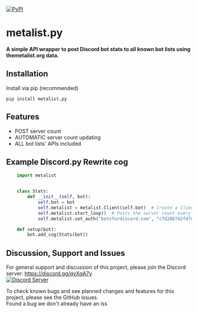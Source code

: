 [![PyPI](https://img.shields.io/pypi/v/metalist.py.svg)](https://pypi.org/project/metalist.py/)

# metalist.py
**A simple API wrapper to post Discord bot stats to all known bot lists using themetalist.org data.**

## Installation

Install via pip (recommended)

    pip install metalist.py

## Features

* POST server count
* AUTOMATIC server count updating
* ALL bot lists' APIs included

## Example Discord.py Rewrite cog


```Python
    import metalist


    class Stats:
        def __init__(self, bot):
            self.bot = bot
            self.metalist = metalist.Client(self.bot)  # Create a Client instance
            self.metalist.start_loop()  # Posts the server count every 30 minutes
            self.metalist.set_auth("botsfordiscord.com", "cfd28b742fd7ddfab1a211934c88f3d483431e639f6564193") # Set authorisation token for a bot list

    def setup(bot):
        bot.add_cog(Stats(bot))
```

## Discussion, Support and Issues
For general support and discussion of this project, please join the Discord server: https://discord.gg/qyXqA7y \
[![Discord Server](https://discordapp.com/api/guilds/204663881799303168/widget.png?style=banner2)](https://discord.gg/qyXqA7y)

To check known bugs and see planned changes and features for this project, please see the GitHub issues.\
Found a bug we don't already have an iss